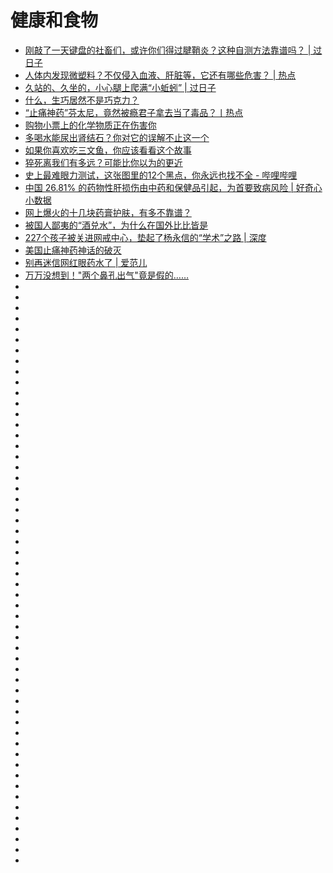 # 健康和食物


*   [刚敲了一天键盘的社畜们，或许你们得过腱鞘炎？这种自测方法靠谱吗？ | 过日子](https://mp.weixin.qq.com/s?__biz=MTg1MjI3MzY2MQ==&mid=2651701437&idx=1&sn=943e99f64df5fdd0c7c6a0a6bb676876&chksm=5da1e42f6ad66d395e36f236952d5d1b0f46d062f9e0dabcd0d89f19ce7c9add87588abdb566&mpshare=1&scene=23&srcid=1023ACLiNQXumU2IY2w8UY6P#rd)
*   [人体内发现微塑料？不仅侵入血液、肝脏等，它还有哪些危害？ | 热点](https://mp.weixin.qq.com/s?__biz=MTg1MjI3MzY2MQ==&mid=2651701855&idx=1&sn=fcf25d2c22ca5c244bc41d0add3dd89c&chksm=5da1e6cd6ad66fdb8c1074c938e27aa703af3ee0531be5d363dafad4f0ca9de6ded11747ac4c&mpshare=1&scene=23&srcid=1027seEGDy8StwW536X7SfiA#rd)
*   [久站的、久坐的，小心腿上爬满“小蚯蚓” | 过日子](https://mp.weixin.qq.com/s?__biz=MTg1MjI3MzY2MQ==&mid=2651701880&idx=1&sn=6871dd5f7ce53d56d1f6274573fe6bc3&chksm=5da1e6ea6ad66ffce311a17da98be25cc442e00cc6b058615be4e71cf97f52b489c30664ff05&mpshare=1&scene=23&srcid=1027wicYCiaVo9IDpQFWVX5m#rd)
*   [什么，生巧居然不是巧克力？](https://mp.weixin.qq.com/s?__biz=MTg1MjI3MzY2MQ==&mid=2651702750&idx=3&sn=5b9ad0da80d1c824e3d9135940e11728&chksm=5da1e14c6ad6685a940a46d8716b0bc80758a880889459694fc8f13f3a8280a5760c0db67321&mpshare=1&scene=23&srcid=1118wZh8otCmpxbNxFojTZBZ#rd)
*   [“止痛神药”芬太尼，竟然被瘾君子拿去当了毒品？丨热点](https://mp.weixin.qq.com/s?__biz=MTg1MjI3MzY2MQ==&mid=2651703764&idx=1&sn=54ec7f235ea99bc80857889794aa2969&chksm=5da1ed466ad664509a684c08ee2835b6c4b7adb3f8b11d009f179f1ec0913247e442842b7e90&mpshare=1&scene=23&srcid=1205B86dCerSY9h0FwbhCfBH#rd)
*   [购物小票上的化学物质正在伤害你](https://mp.weixin.qq.com/s?__biz=Njk5MTE1&mid=2652398195&idx=1&sn=0a928a5cd1cc269c91be279d5a54ee85&chksm=33d99ff704ae16e148f878fd385eae2719db056c4e213e1d8e1fa2649ba901e319073aca6b95&mpshare=1&scene=23&srcid=0108MedhtZRNTq3qiwxZAjll#rd)
*   [多喝水能尿出肾结石？你对它的误解不止这一个](https://mp.weixin.qq.com/s?__biz=MTg1MjI3MzY2MQ==&mid=2651705332&idx=1&sn=8d3489211ac1fd8d66a47c7c1d8c8e7b&chksm=5da1eb666ad662707eb34011a2a88210e94f3c0b46073dbd20cf7689b45f4ba40737aa81a81b&mpshare=1&scene=23&srcid=01089cSvLTVwwnjCEujjgmgC#rd)
*   [如果你喜欢吃三文鱼，你应该看看这个故事](https://mp.weixin.qq.com/s?__biz=MzI2MzE2NDczMw==&mid=2649736718&idx=1&sn=b96e681a45b7b9416a055ec6bc658cab&chksm=f25b605cc52ce94a9c2ba08a380fcdd7bf8869850f1868e11ca0b36b007182ec01bcfd111b1d&mpshare=1&scene=23&srcid=#rd)
*   [猝死离我们有多远？可能比你以为的更近](https://mp.weixin.qq.com/s?__biz=MTg1MjI3MzY2MQ==&mid=2651707246&idx=1&sn=d0c74f0d031888d577fad7bd46a43741&chksm=5da1f3fc6ad67aea4fde688214c27b3906a39015952d35e594e4bcde9597069485a126eb762b&mpshare=1&scene=23&srcid=#rd)
*   [史上最难眼力测试，这张图里的12个黑点，你永远也找不全 - 哔哩哔哩](https://www.bilibili.com/read/cv2157327)
*   [中国 26.81% 的药物性肝损伤由中药和保健品引起，为首要致病风险 | 好奇心小数据](http://www.qdaily.com/articles/61455.html)
*   [网上爆火的十几块药膏护肤，有多不靠谱？](https://mp.weixin.qq.com/s?__biz=MTg1MjI3MzY2MQ==&mid=2651707571&idx=1&sn=3539281f3306891f4336bd612ac444fa&chksm=5da1fc216ad67537ba20ce3a85a29d7ab06081baac48bacd861bb128faed889641b27601cd9e&mpshare=1&scene=23&srcid=#rd)
*   [被国人鄙夷的“酒兑水”，为什么在国外比比皆是](https://mp.weixin.qq.com/s?__biz=MTg1MjI3MzY2MQ==&mid=2651707601&idx=1&sn=5a735274f88fcff16098e9419c44a7bc&chksm=5da1fc436ad67555a247fbed1d7c8ab427ec43495122a1925fc6ca53bfbe50116bb35adc4ede&mpshare=1&scene=23&srcid=#rd)
*   [227个孩子被关进网戒中心，垫起了杨永信的“学术”之路 | 深度](https://mp.weixin.qq.com/s?__biz=MTg1MjI3MzY2MQ==&mid=2651707646&idx=1&sn=387d39cf6fa83841da3eea9aefc925a1&chksm=5da1fc6c6ad6757a165216a2e3f5788d13e254c575a184b90e7567f51d8919159947dbde38c2&mpshare=1&scene=23&srcid=#rd)
*   [美国止痛神药神话的破灭](https://mp.weixin.qq.com/s?__biz=MzUxMTMwMTMxMw==&mid=2247491429&idx=1&sn=bf879b0678d4dc595e3cd3e5bfba922f&chksm=f9749ccbce0315dd6128b09eb6f95bb9afe42e8ba920df5ea3cb5fc17ea2388d56e01d2242bb&xtrack=1&scene=0&subscene=131&clicktime=1553069338&ascene=7&devicetype=android-28&version=2700033b&nettype=cmnet&abtest_cookie=AwABAAoACwATAAQAI5ceAFaZHgDImR4A3JkeAAAA&lang=zh_CN&pass_ticket=%2BnwEo%2BO53pru9NX8OnBRDZpapVU89O3hI38IA3mO4bL6rPs7Mpw%2B9hVRTcrMVVus&wx_header=1&client=tim&ADUIN=780885029&ADSESSION=1553042480&ADTAG=CLIENT.QQ.5603_.0&ADPUBNO=26882)
*   [别再迷信网红眼药水了 | 爱范儿](https://www.ifanr.com/1222712)
*   [万万没想到！"两个鼻孔出气"竟是假的……](https://mp.weixin.qq.com/s?__biz=MTg1MjI3MzY2MQ==&mid=2651707202&idx=2&sn=b2d04b6d01f42fa32d1267eef7446721&chksm=5da1f3d06ad67ac630f0c8a9048261ae2cacb0bde945d863c618d86072f6bb25160f93136c02&mpshare=1&scene=23&srcid=1027iUI7FXwrBJ9dHUVU9Ewj&sharer_sharetime=1572142713593&sharer_shareid=19fe229c09c2cd2c6445c2856dcf3d6d#rd)
*   []()
*   []()
*   []()
*   []()
*   []()
*   []()
*   []()
*   []()
*   []()
*   []()
*   []()
*   []()
*   []()
*   []()
*   []()
*   []()
*   []()
*   []()
*   []()
*   []()
*   []()
*   []()
*   []()
*   []()
*   []()
*   []()
*   []()
*   []()
*   []()
*   []()
*   []()
*   []()
*   []()
*   []()
*   []()
*   []()
*   []()
*   []()
*   []()
*   []()
*   []()
*   []()
*   []()
*   []()
*   []()
*   []()
*   []()
*   []()
*   []()
*   []()
*   []()
*   []()
*   []()
*   []()
*   []()
